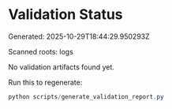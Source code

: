 # Validation Status

Generated: 2025-10-29T18:44:29.950293Z

Scanned roots: logs

No validation artifacts found yet.

Run this to regenerate:

```powershell
python scripts/generate_validation_report.py
```
